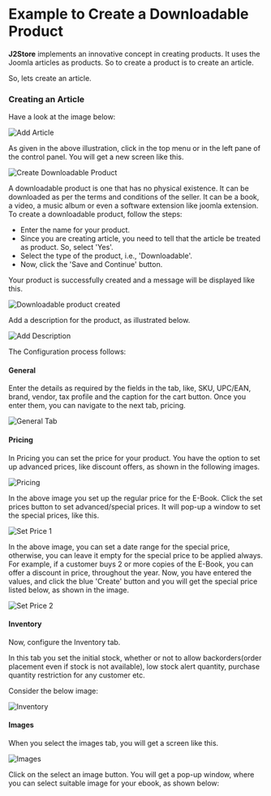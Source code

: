 # Example to Create a Downloadable Product

**J2Store** implements an innovative concept in creating products. It uses the Joomla articles as products. So to create a product is to create an article.

So, lets create an article.

### Creating an Article

Have a look at the image below:

![Add Article](add_simple.png)

As given in the above illustration, click in the top menu or in the left pane of the control panel. You will get a new screen like this.

![Create Downloadable Product](down_create_cart.png)

A downloadable product is one that has no physical existence. It can be downloaded as per the terms and conditions of the seller. It can be a book, a video, a music album or even a software extension like joomla extension. To create a downloadable product, follow the steps:

* Enter the name for your product. 
* Since you are creating article, you need to tell that the article be treated as product. So, select 'Yes'. 
* Select the type of the product, i.e., 'Downloadable'.
* Now, click the 'Save and Continue' button.

Your product is successfully created and a message will be displayed like this.

![Downloadable product created](down_create_success.png)

Add a description for the product, as illustrated below.

![Add Description](down_create_content.png)

The Configuration process follows:

#### General

Enter the details as required by the fields in the tab, like, SKU, UPC/EAN, brand, vendor, tax profile and the caption for the cart button. Once you enter them, you can navigate to the next tab, pricing.

![General Tab](down_general.png)

#### Pricing

In Pricing you can set the price for your product. You have the option to set up advanced prices, like discount offers, as shown in the following images.

![Pricing](down_pricing.png)

In the above image you set up the regular price for the E-Book. Click the set prices button to set advanced/special prices. It will pop-up a window to set the special prices, like this.

![Set Price 1](down_add_price_1.png)

In the above image, you can set a date range for the special price, otherwise, you can leave it empty for the special price to be applied always. For example, if a customer buys 2 or more copies of the E-Book, you can offer a discount in price, throughout the year. Now, you have entered the values, and click the blue 'Create' button and you will get the special price listed below, as shown in the image.

![Set Price 2](down_add_price_2.png)

#### Inventory

Now, configure the Inventory tab.

In this tab you set the initial stock, whether or not to allow backorders(order placement even if stock is not available), low stock alert quantity, purchase quantity restriction for any customer etc. 

Consider the below image:

![Inventory](down_inventory.png)

#### Images

When you select the images tab, you will get a screen like this.

![Images](down_images.png)

Click on the select an image button. You will get a pop-up window, where you can select suitable image for your ebook, as shown below:









